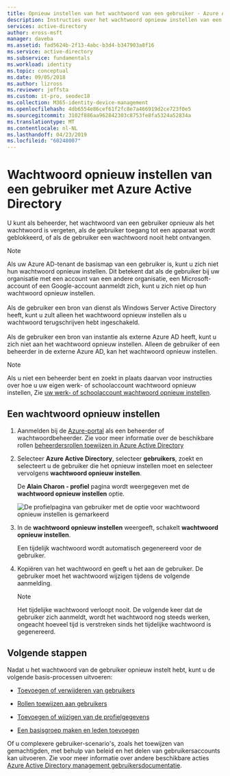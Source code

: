 ```yaml
---
title: Opnieuw instellen van het wachtwoord van een gebruiker - Azure Active Directory | Microsoft Docs
description: Instructies over het wachtwoord opnieuw instellen van een gebruiker met Azure Active Directory.
services: active-directory
author: eross-msft
manager: daveba
ms.assetid: fad5624b-2f13-4abc-b3d4-b347903a8f16
ms.service: active-directory
ms.subservice: fundamentals
ms.workload: identity
ms.topic: conceptual
ms.date: 09/05/2018
ms.author: lizross
ms.reviewer: jeffsta
ms.custom: it-pro, seodec18
ms.collection: M365-identity-device-management
ms.openlocfilehash: 4db6554e86cef61f2fc8e7a466919d2ce723f0e5
ms.sourcegitcommit: 3102f886aa962842303c8753fe8fa5324a52834a
ms.translationtype: MT
ms.contentlocale: nl-NL
ms.lasthandoff: 04/23/2019
ms.locfileid: "60248007"
---
```

# <a name="reset-a-users-password-using-azure-active-directory"></a>Wachtwoord opnieuw instellen van een gebruiker met Azure Active Directory

U kunt als beheerder, het wachtwoord van een gebruiker opnieuw als het wachtwoord is vergeten, als de gebruiker toegang tot een apparaat wordt geblokkeerd, of als de gebruiker een wachtwoord nooit hebt ontvangen.

>[!Note]
>Als uw Azure AD-tenant de basismap van een gebruiker is, kunt u zich niet hun wachtwoord opnieuw instellen. Dit betekent dat als de gebruiker bij uw organisatie met een account van een andere organisatie, een Microsoft-account of een Google-account aanmeldt zich, kunt u zich niet op hun wachtwoord opnieuw instellen.<br><br>Als de gebruiker een bron van dienst als Windows Server Active Directory heeft, kunt u zult alleen het wachtwoord opnieuw instellen als u wachtwoord terugschrijven hebt ingeschakeld.<br><br>Als de gebruiker een bron van instantie als externe Azure AD heeft, kunt u zich niet aan het wachtwoord opnieuw instellen. Alleen de gebruiker of een beheerder in de externe Azure AD, kan het wachtwoord opnieuw instellen.

>[!Note]
>Als u niet een beheerder bent en zoekt in plaats daarvan voor instructies over hoe u uw eigen werk- of schoolaccount wachtwoord opnieuw instellen, Zie [uw werk- of schoolaccount wachtwoord opnieuw instellen](../user-help/active-directory-passwords-update-your-own-password.md).

## <a name="to-reset-a-password"></a>Een wachtwoord opnieuw instellen

1. Aanmelden bij de [Azure-portal](https://portal.azure.com/) als een beheerder of wachtwoordbeheerder. Zie voor meer informatie over de beschikbare rollen [beheerdersrollen toewijzen in Azure Active Directory](../users-groups-roles/directory-assign-admin-roles.md#available-roles)

2. Selecteer **Azure Active Directory**, selecteer **gebruikers**, zoekt en selecteert u de gebruiker die het opnieuw instellen moet en selecteer vervolgens **wachtwoord opnieuw instellen**.

    De **Alain Charon - profiel** pagina wordt weergegeven met de **wachtwoord opnieuw instellen** optie.

    ![De profielpagina van gebruiker met de optie voor wachtwoord opnieuw instellen is gemarkeerd](media/active-directory-users-reset-password-azure-portal/user-profile-reset-password-link.png)

3. In de **wachtwoord opnieuw instellen** weergeeft, schakelt **wachtwoord opnieuw instellen**.

    Een tijdelijk wachtwoord wordt automatisch gegenereerd voor de gebruiker.

4. Kopiëren van het wachtwoord en geeft u het aan de gebruiker. De gebruiker moet het wachtwoord wijzigen tijdens de volgende aanmelding.

    >[!Note]
    >Het tijdelijke wachtwoord verloopt nooit. De volgende keer dat de gebruiker zich aanmeldt, wordt het wachtwoord nog steeds werken, ongeacht hoeveel tijd is verstreken sinds het tijdelijke wachtwoord is gegenereerd.

## <a name="next-steps"></a>Volgende stappen

Nadat u het wachtwoord van de gebruiker opnieuw instelt hebt, kunt u de volgende basis-processen uitvoeren:

- [Toevoegen of verwijderen van gebruikers](add-users-azure-active-directory.md)

- [Rollen toewijzen aan gebruikers](active-directory-users-assign-role-azure-portal.md)

- [Toevoegen of wijzigen van de profielgegevens](active-directory-users-profile-azure-portal.md)

- [Een basisgroep maken en leden toevoegen](active-directory-groups-create-azure-portal.md)

Of u complexere gebruiker-scenario's, zoals het toewijzen van gemachtigden, met behulp van beleid en het delen van gebruikersaccounts kan uitvoeren. Zie voor meer informatie over andere beschikbare acties [Azure Active Directory management gebruikersdocumentatie](../users-groups-roles/index.yml).
